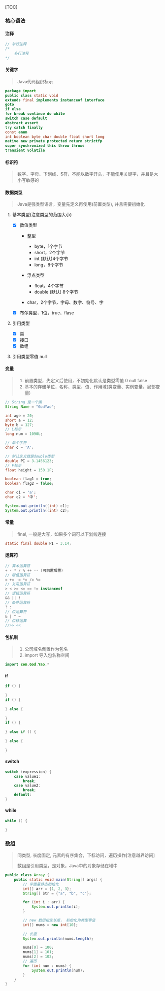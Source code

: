[TOC]

### 核心语法

#### 注释

~~~java
// 单行注释
/*
	多行注释
*/
~~~

#### 关键字

> Java代码组织标示

~~~java
package import
public class static void
extends final implements instanceof interface
goto
if else
for break continue do while
switch case default
abstract assert
try catch finally
const enum
int boolean byte char double float short long
native new private protected return strictfp
super synchronized this throw throws 
transient volatile
~~~

#### 标识符

> 数字、字母、下划线、$符，不能以数字开头，不能使用关键字，并且是大小写敏感的

#### 数据类型

> Java是强类型语言，变量先定义再使用(前置类型), 并且需要初始化

1. 基本类型(注意类型的范围大小)

    - [x] 数值类型

        * 整型
            * byte，1个字节
            * short，2个字节
            * int (默认)4个字节
            * long，8个字节

        * 浮点类型
            * float，4个字节
            * double (默认) 8个字节

        * char，2个字节，字母、数字、符号、字

    - [x] 布尔类型，1位，true，flase

2. 引用类型
    - [x] 类
    - [x] 接口
    - [x] 数组
3. 引用类型零值 null

#### 变量

> 1. 前置类型，先定义后使用，不初始化默认是类型零值 0 null false
> 2. 基本的存储单位，名称、类型、值、作用域(类变量、实例变量，局部变量)

~~~java
// String 是一个类
String Name = "GodYao";

int age = 20;
short a = 12;
byte b = 127;
// L标示
long num = 1090L;

// 单个字符
char c = 'A';

// 默认定义就是double类型
double PI = 3.1456123;
// F标示
float height = 150.1F;

boolean flag1 = true;
boolean flag2 = false;

char c1 = 'a';
char c2 = '中';

System.out.println((int) c1);
System.out.println((int) c2);
~~~

#### 常量

> final,  一般是大写，如果多个词可以下划线连接

~~~java
static final double PI = 3.14;
~~~

#### 运算符

~~~java
// 算术运算符
+ - * / % ++ -- (可前置后置)
// 赋值运算符
= += -= *= /= %=
// 关系运算符
> < >= <= == != instanceof
// 逻辑运算符 
&& || !
// 条件运算符
? :
// 位运算符
& | ^ ~ 
// 位移运算
//>> <<
~~~

#### 包机制

> 1. 公司域名倒置作为包名
> 2. import 导入包名称空间

~~~java
import com.God.Yao.*
~~~

#### if

~~~java
if () {
    
}
if () {
    
} else {
    
}
if () {
    
} else if () {
    
} else {
    
}
~~~

#### switch 

~~~java
switch (expression) {
    case value1:
        break;
    case value2:
        break;
    default:
}
~~~

#### while

~~~java
while () {
    
}
~~~

### 数组

> 同类型, 长度固定, 元素的有序集合，下标访问，遍历操作[注意越界访问]
>
> 数组是引用类型，是对象，Java中的对象存储在堆中

~~~java
public class Array {
    public static void main(String[] args) {
        // 字面量静态初始化
        int[] arr = {1, 2, 3};
        String[] Str = {"a", "b", "c"};

        for (int i : arr) {
            System.out.println(i);
        }

        // new 数组指定长度， 初始化为类型零值
        int[] nums = new int[10];
        
        // 长度
        System.out.println(nums.length);

        nums[0] = 100;
        nums[1] = 101;
        nums[2] = 102;
        // 遍历
        for (int num : nums) {
            System.out.println(num);
        }
    }
}
~~~

